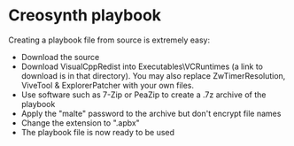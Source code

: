 # Creosynth playbook

Creating a playbook file from source is extremely easy:
- Download the source
- Download VisualCppRedist into Executables\VCRuntimes (a link to download is in that directory). You may also replace ZwTimerResolution, ViveTool & ExplorerPatcher with your own files.
- Use software such as 7-Zip or PeaZip to create a .7z archive of the playbook
- Apply the "malte" password to the archive but don't encrypt file names
- Change the extension to ".apbx"
- The playbook file is now ready to be used
